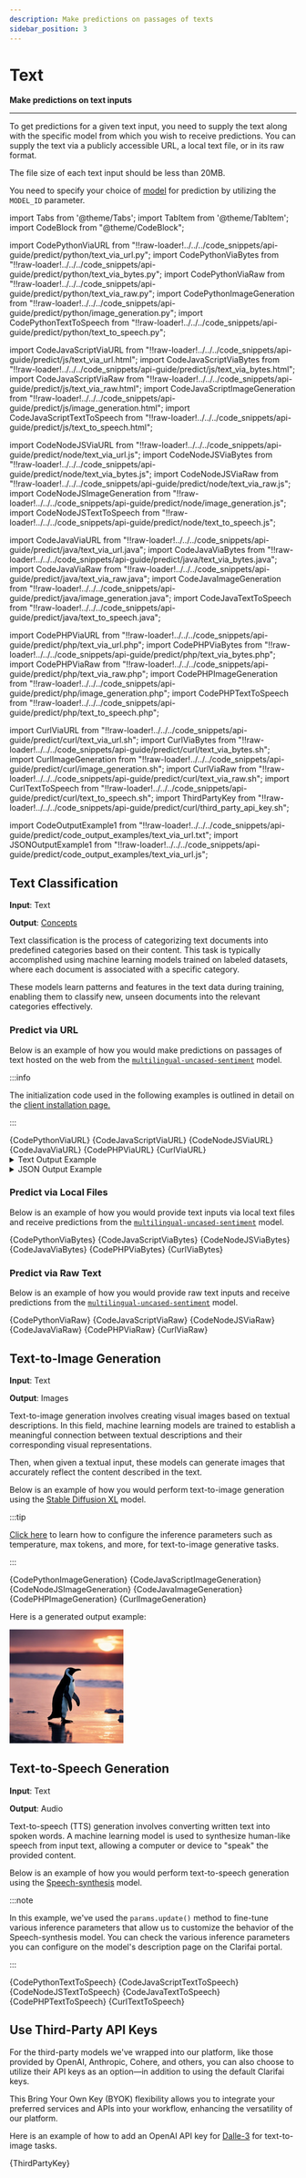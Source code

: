 ```yaml
---
description: Make predictions on passages of texts
sidebar_position: 3
---
```


# Text

**Make predictions on text inputs**
<hr />

To get predictions for a given text input, you need to supply the text along with the specific model from which you wish to receive predictions. You can supply the text via a publicly accessible URL, a local text file, or in its raw format. 

The file size of each text input should be less than 20MB.

You need to specify your choice of [model](https://clarifai.com/explore/models?filterData=%5B%7B%22field%22%3A%22input_fields%22%2C%22value%22%3A%5B%22text%22%5D%7D%5D&page=1&perPage=24) for prediction by utilizing the `MODEL_ID` parameter.

import Tabs from '@theme/Tabs';
import TabItem from '@theme/TabItem';
import CodeBlock from "@theme/CodeBlock";

import CodePythonViaURL from "!!raw-loader!../../../code_snippets/api-guide/predict/python/text_via_url.py";
import CodePythonViaBytes from "!!raw-loader!../../../code_snippets/api-guide/predict/python/text_via_bytes.py";
import CodePythonViaRaw from "!!raw-loader!../../../code_snippets/api-guide/predict/python/text_via_raw.py";
import CodePythonImageGeneration from "!!raw-loader!../../../code_snippets/api-guide/predict/python/image_generation.py";
import CodePythonTextToSpeech from "!!raw-loader!../../../code_snippets/api-guide/predict/python/text_to_speech.py";

import CodeJavaScriptViaURL from "!!raw-loader!../../../code_snippets/api-guide/predict/js/text_via_url.html";
import CodeJavaScriptViaBytes from "!!raw-loader!../../../code_snippets/api-guide/predict/js/text_via_bytes.html";
import CodeJavaScriptViaRaw from "!!raw-loader!../../../code_snippets/api-guide/predict/js/text_via_raw.html";
import CodeJavaScriptImageGeneration from "!!raw-loader!../../../code_snippets/api-guide/predict/js/image_generation.html";
import CodeJavaScriptTextToSpeech from "!!raw-loader!../../../code_snippets/api-guide/predict/js/text_to_speech.html";

import CodeNodeJSViaURL from "!!raw-loader!../../../code_snippets/api-guide/predict/node/text_via_url.js";
import CodeNodeJSViaBytes from "!!raw-loader!../../../code_snippets/api-guide/predict/node/text_via_bytes.js";
import CodeNodeJSViaRaw from "!!raw-loader!../../../code_snippets/api-guide/predict/node/text_via_raw.js";
import CodeNodeJSImageGeneration from "!!raw-loader!../../../code_snippets/api-guide/predict/node/image_generation.js";
import CodeNodeJSTextToSpeech from "!!raw-loader!../../../code_snippets/api-guide/predict/node/text_to_speech.js";

import CodeJavaViaURL from "!!raw-loader!../../../code_snippets/api-guide/predict/java/text_via_url.java";
import CodeJavaViaBytes from "!!raw-loader!../../../code_snippets/api-guide/predict/java/text_via_bytes.java";
import CodeJavaViaRaw from "!!raw-loader!../../../code_snippets/api-guide/predict/java/text_via_raw.java";
import CodeJavaImageGeneration from "!!raw-loader!../../../code_snippets/api-guide/predict/java/image_generation.java";
import CodeJavaTextToSpeech from "!!raw-loader!../../../code_snippets/api-guide/predict/java/text_to_speech.java";

import CodePHPViaURL from "!!raw-loader!../../../code_snippets/api-guide/predict/php/text_via_url.php";
import CodePHPViaBytes from "!!raw-loader!../../../code_snippets/api-guide/predict/php/text_via_bytes.php";
import CodePHPViaRaw from "!!raw-loader!../../../code_snippets/api-guide/predict/php/text_via_raw.php";
import CodePHPImageGeneration from "!!raw-loader!../../../code_snippets/api-guide/predict/php/image_generation.php";
import CodePHPTextToSpeech from "!!raw-loader!../../../code_snippets/api-guide/predict/php/text_to_speech.php";

import CurlViaURL from "!!raw-loader!../../../code_snippets/api-guide/predict/curl/text_via_url.sh";
import CurlViaBytes from "!!raw-loader!../../../code_snippets/api-guide/predict/curl/text_via_bytes.sh";
import CurlImageGeneration from "!!raw-loader!../../../code_snippets/api-guide/predict/curl/image_generation.sh";
import CurlViaRaw from "!!raw-loader!../../../code_snippets/api-guide/predict/curl/text_via_raw.sh";
import CurlTextToSpeech from "!!raw-loader!../../../code_snippets/api-guide/predict/curl/text_to_speech.sh";
import ThirdPartyKey from "!!raw-loader!../../../code_snippets/api-guide/predict/curl/third_party_api_key.sh";

import CodeOutputExample1 from "!!raw-loader!../../../code_snippets/api-guide/predict/code_output_examples/text_via_url.txt";
import JSONOutputExample1 from "!!raw-loader!../../../code_snippets/api-guide/predict/code_output_examples/text_via_url.js";

## Text Classification

**Input**: Text

**Output**: [Concepts](https://docs.clarifai.com/portal-guide/concepts/create-get-update-delete)

Text classification is the process of categorizing text documents into predefined categories based on their content. This task is typically accomplished using machine learning models trained on labeled datasets, where each document is associated with a specific category. 

These models learn patterns and features in the text data during training, enabling them to classify new, unseen documents into the relevant categories effectively.

### Predict via URL 

Below is an example of how you would make predictions on passages of text hosted on the web from the [`multilingual-uncased-sentiment`](https://clarifai.com/nlptownres/text-classification/models/multilingual-uncased-sentiment) model. 

:::info

The initialization code used in the following examples is outlined in detail on the [client installation page.](https://docs.clarifai.com/api-guide/api-overview/api-clients/#client-installation-instructions)

:::

<Tabs>
<TabItem value="python" label="Python">
    <CodeBlock className="language-python">{CodePythonViaURL}</CodeBlock>
</TabItem>

<TabItem value="js_rest" label="JavaScript (REST)">
   <CodeBlock className="language-javascript">{CodeJavaScriptViaURL}</CodeBlock>
</TabItem>

<TabItem value="nodejs" label="NodeJS">
   <CodeBlock className="language-javascript">{CodeNodeJSViaURL}</CodeBlock>
</TabItem>

<TabItem value="java" label="Java">
   <CodeBlock className="language-java">{CodeJavaViaURL}</CodeBlock>
</TabItem>

<TabItem value="php" label="PHP">
   <CodeBlock className="language-php">{CodePHPViaURL}</CodeBlock>
</TabItem>

<TabItem value="curl" label="cURL">
    <CodeBlock className="language-bash">{CurlViaURL}</CodeBlock>
</TabItem>

</Tabs>

<details>
  <summary>Text Output Example</summary>
    <CodeBlock className="language-text">{CodeOutputExample1}</CodeBlock>
</details>

<details>
  <summary>JSON Output Example</summary>
    <CodeBlock className="language-javascript">{JSONOutputExample1}</CodeBlock>
</details>

### Predict via Local Files

Below is an example of how you would provide text inputs via local text files and receive predictions from the [`multilingual-uncased-sentiment`](https://clarifai.com/nlptownres/text-classification/models/multilingual-uncased-sentiment) model. 

<Tabs>

<TabItem value="python" label="Python">
    <CodeBlock className="language-python">{CodePythonViaBytes}</CodeBlock>
</TabItem>

<TabItem value="js_rest" label="JavaScript (REST)">
   <CodeBlock className="language-javascript">{CodeJavaScriptViaBytes}</CodeBlock>
</TabItem>

<TabItem value="nodejs" label="NodeJS">
   <CodeBlock className="language-javascript">{CodeNodeJSViaBytes}</CodeBlock>
</TabItem>

<TabItem value="java" label="Java">
    <CodeBlock className="language-java">{CodeJavaViaBytes}</CodeBlock>
</TabItem>

<TabItem value="php" label="PHP">
    <CodeBlock className="language-php">{CodePHPViaBytes}</CodeBlock>
</TabItem>

<TabItem value="curl" label="cURL">
    <CodeBlock className="language-bash">{CurlViaBytes}</CodeBlock>
</TabItem>

</Tabs>


### Predict via Raw Text

Below is an example of how you would provide raw text inputs and receive predictions from the [`multilingual-uncased-sentiment`](https://clarifai.com/nlptownres/text-classification/models/multilingual-uncased-sentiment) model. 

<Tabs>
<TabItem value="python" label="Python">
    <CodeBlock className="language-python">{CodePythonViaRaw}</CodeBlock>
</TabItem>

<TabItem value="js_rest" label="JavaScript (REST)">
   <CodeBlock className="language-javascript">{CodeJavaScriptViaRaw}</CodeBlock>
</TabItem>

<TabItem value="nodejs" label="NodeJS">
   <CodeBlock className="language-javascript">{CodeNodeJSViaRaw}</CodeBlock>
</TabItem>

<TabItem value="java" label="Java">
   <CodeBlock className="language-java">{CodeJavaViaRaw}</CodeBlock>
</TabItem>

<TabItem value="php" label="PHP">
   <CodeBlock className="language-php">{CodePHPViaRaw}</CodeBlock>
</TabItem>

<TabItem value="curl" label="cURL">
    <CodeBlock className="language-bash">{CurlViaRaw}</CodeBlock>
</TabItem>

</Tabs>

## Text-to-Image Generation

**Input**: Text

**Output**: Images

Text-to-image generation involves creating visual images based on textual descriptions. In this field, machine learning models are trained to establish a meaningful connection between textual descriptions and their corresponding visual representations. 

Then, when given a textual input, these models can generate images that accurately reflect the content described in the text.

Below is an example of how you would perform text-to-image generation using the [Stable Diffusion XL](https://clarifai.com/stability-ai/stable-diffusion-2/models/stable-diffusion-xl) model.

:::tip

[Click here](https://docs.clarifai.com/api-guide/predict/llms/#use-hyperparameters-to-customize-llms) to learn how to configure the inference parameters such as temperature, max tokens, and more, for text-to-image generative tasks. 

:::

<Tabs>

<TabItem value="python" label="Python">
    <CodeBlock className="language-python">{CodePythonImageGeneration}</CodeBlock>
</TabItem>

<TabItem value="js_rest" label="JavaScript (REST)">
   <CodeBlock className="language-javascript">{CodeJavaScriptImageGeneration}</CodeBlock>
</TabItem>

<TabItem value="nodejs" label="NodeJS">
   <CodeBlock className="language-javascript">{CodeNodeJSImageGeneration}</CodeBlock>
</TabItem>

<TabItem value="java" label="Java">
   <CodeBlock className="language-java">{CodeJavaImageGeneration}</CodeBlock>
</TabItem>

<TabItem value="php" label="PHP">
   <CodeBlock className="language-php">{CodePHPImageGeneration}</CodeBlock>
</TabItem>

<TabItem value="curl" label="cURL">
    <CodeBlock className="language-bash">{CurlImageGeneration}</CodeBlock>
</TabItem>

</Tabs>

Here is a generated output example:

![generated image output example](/img/others/gen-image_200.jpg)

## Text-to-Speech Generation

**Input**: Text

**Output**: Audio

Text-to-speech (TTS) generation involves converting written text into spoken words. A machine learning model is used to synthesize human-like speech from input text, allowing a computer or device to "speak" the provided content.

Below is an example of how you would perform text-to-speech generation using the [Speech-synthesis](https://clarifai.com/eleven-labs/audio-generation/models/speech-synthesis) model.

:::note

In this example, we've used the `params.update()` method to fine-tune various inference parameters that allow us to customize the behavior of the Speech-synthesis model. You can check the various inference parameters you can configure on the model's description page on the Clarifai portal.

:::

<Tabs>

<TabItem value="python" label="Python">
    <CodeBlock className="language-python">{CodePythonTextToSpeech}</CodeBlock>
</TabItem>

<TabItem value="js_rest" label="JavaScript (REST)">
   <CodeBlock className="language-javascript">{CodeJavaScriptTextToSpeech}</CodeBlock>
</TabItem>

<TabItem value="nodejs" label="NodeJS">
   <CodeBlock className="language-javascript">{CodeNodeJSTextToSpeech}</CodeBlock>
</TabItem>

<TabItem value="java" label="Java">
   <CodeBlock className="language-java">{CodeJavaTextToSpeech}</CodeBlock>
</TabItem>

<TabItem value="php" label="PHP">
   <CodeBlock className="language-php">{CodePHPTextToSpeech}</CodeBlock>
</TabItem>

<TabItem value="curl" label="cURL">
    <CodeBlock className="language-bash">{CurlTextToSpeech}</CodeBlock>
</TabItem>

</Tabs>

## Use Third-Party API Keys 

For the third-party models we've wrapped into our platform, like those provided by OpenAI, Anthropic, Cohere, and others, you can also choose to utilize their API keys as an option—in addition to using the default Clarifai keys. 

This Bring Your Own Key (BYOK) flexibility allows you to integrate your preferred services and APIs into your workflow, enhancing the versatility of our platform.

Here is an example of how to add an OpenAI API key for [Dalle-3](https://clarifai.com/openai/dall-e/models/dall-e-3) for text-to-image tasks. 

<Tabs>

<TabItem value="curl" label="cURL">
    <CodeBlock className="language-bash">{ThirdPartyKey}</CodeBlock>
</TabItem>

</Tabs>